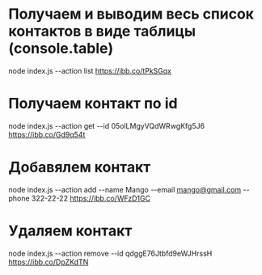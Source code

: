 # Получаем и выводим весь список контактов в виде таблицы (console.table)

node index.js --action list
https://ibb.co/tPkSGqx

# Получаем контакт по id

node index.js --action get --id 05olLMgyVQdWRwgKfg5J6
https://ibb.co/Gd9q54t

# Добавялем контакт

node index.js --action add --name Mango --email mango@gmail.com --phone 322-22-22
https://ibb.co/WFzD1GC

# Удаляем контакт

node index.js --action remove --id qdggE76Jtbfd9eWJHrssH
https://ibb.co/DpZKdTN
